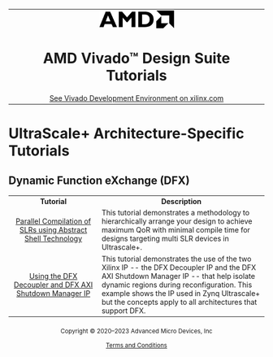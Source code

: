 <table class="sphinxhide" width="100%">
 <tr width="100%">
    <td align="center"><img src="https://raw.githubusercontent.com/Xilinx/Image-Collateral/main/xilinx-logo.png" width="30%"/><h1>AMD Vivado™ Design Suite Tutorials</h1>
    <a href="https://www.xilinx.com/products/design-tools/vivado.html">See Vivado Development Environment on xilinx.com</br></a>
    </td>
 </tr>
</table>

# UltraScale+ Architecture-Specific Tutorials

## Dynamic Function eXchange (DFX)

 <table style="width:100%">
 <tr>
 <td width="35%" align="center"><b>Tutorial</b>
 <td width="65%" align="center"><b>Description</b>
 </tr>
 <tr>
 <td align="center"><a href="./Abstract_Shell_Per_SLR_Compilation/"> Parallel Compilation of SLRs using Abstract Shell Technology </a></td>
 <td>This tutorial demonstrates a methodology to hierarchically arrange your design to achieve maximum QoR with minimal 
   compile time for designs targeting multi SLR devices in Ultrascale+.</td>
 </tr>
 <td align="center"><a href="./DFX_Decoupler/"> Using the DFX Decoupler and DFX AXI Shutdown Manager IP </a></td>
 <td>This tutorial demonstrates the use of the two Xilinx IP -- the DFX Decoupler IP and the DFX AXI Shutdown Manager IP -- that
   help isolate dynamic regions during reconfiguration.  This example shows the IP used in Zynq Ultrascale+ but the concepts
   apply to all architectures that support DFX.</td>
 </tr>
 </table>


<p class="sphinxhide" align="center"><sub>Copyright © 2020–2023 Advanced Micro Devices, Inc</sub></p>

<p class="sphinxhide" align="center"><sup><a href="https://www.amd.com/en/corporate/copyright">Terms and Conditions</a></sup></p>
